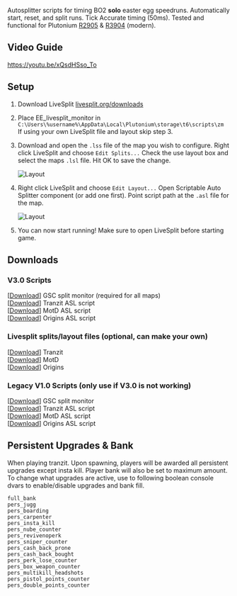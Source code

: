 Autosplitter scripts for timing BO2 **solo** easter egg speedruns. Automatically start, reset, and split runs. Tick Accurate timing (50ms). Tested and functional for Plutonium [R2905](https://www.youtube.com/watch?v=_8QjvejOuqU&t=176s) & [R3904](https://www.youtube.com/watch?v=_8QjvejOuqU&t=71s) (modern).

## Video Guide

https://youtu.be/xQsdHSso_To

## Setup
1. Download LiveSplit [livesplit.org/downloads](https://livesplit.org/downloads/)

2. Place EE_livesplit_monitor in ```C:\Users\%username%\AppData\Local\Plutonium\storage\t6\scripts\zm```  
   If using your own LiveSplit file and layout skip step 3.   
   
3. Download and open the `.lss` file of the map you wish to configure. Right click LiveSplit and choose `Edit Splits...` Check the use layout box and select the maps `.lsl` file. Hit OK to save the change.

   ![Layout](https://i.imgur.com/fywHDRt.png "Layout")
  
4. Right click LiveSplit and choose `Edit Layout...` Open Scriptable Auto Splitter component (or add one first). Point script path at the `.asl` file for the map.

   ![Layout](https://i.imgur.com/aOkBIdd.png "ASL")

5. You can now start running! Make sure to open LiveSplit before starting game.

## Downloads

### V3.0 Scripts
[[Download](https://github.com/HuthTV/BO2-Easter-Egg-Auto-Splitters/releases/download/V3.0/EE_livesplit_monitor_3.0.gsc)] GSC split monitor (required for all maps)  
[[Download](https://github.com/HuthTV/BO2-Easter-Egg-Auto-Splitters/releases/download/V3.0/Tranzit_EE_autosplitter_3.0.asl)] Tranzit ASL script  
[[Download](https://github.com/HuthTV/BO2-Easter-Egg-Auto-Splitters/releases/download/V3.0/MotD_EE_autosplitter_3.0.asl)] MotD ASL script  
[[Download](https://github.com/HuthTV/BO2-Easter-Egg-Auto-Splitters/releases/download/V3.0/Origins_EE_autosplitter_3.0.asl)] Origins ASL script  

### Livesplit splits/layout files (optional, can make your own)
[[Download](https://github.com/HuthTV/BO2-Easter-Egg-Auto-Splitters/releases/download/Split-Files/tranzit_livesplit_files.zip)]  Tranzit  
[[Download](https://github.com/HuthTV/BO2-Easter-Egg-Auto-Splitters/releases/download/Split-Files/motd_livesplit_files.zip)]  MotD  
[[Download](https://github.com/HuthTV/BO2-Easter-Egg-Auto-Splitters/releases/download/Split-Files/origins_livesplit_files.zip)] Origins  

### Legacy V1.0 Scripts (only use if V3.0 is not working)
[[Download](https://github.com/HuthTV/BO2-Easter-Egg-Auto-Splitters/releases/download/Legacy_V1.0/Legacy_EE_livesplit_monitor_1.0.gsc)] GSC split monitor  
[[Download](https://github.com/HuthTV/BO2-Easter-Egg-Auto-Splitters/releases/download/Legacy_V1.0/Legacy_Tranzit_EE_autosplitter_1.0.asl)] Tranzit ASL script  
[[Download](https://github.com/HuthTV/BO2-Easter-Egg-Auto-Splitters/releases/download/Legacy_V1.0/Legacy_MotD_EE_autosplitter_1.0.asl)] MotD ASL script  
[[Download](https://github.com/HuthTV/BO2-Easter-Egg-Auto-Splitters/releases/download/Legacy_V1.0/Legacy_Origins_EE_autosplitter_1.0.asl)] Origins ASL script  

## Persistent Upgrades & Bank
When playing tranzit. Upon spawning, players will be awarded all persistent upgrades except insta kill. Player bank will also be set to maximum amount. To change what upgrades are active, use to following boolean console dvars to enable/disable upgrades and bank fill.

`full_bank`  
`pers_jugg`   
`pers_boarding`    
`pers_carpenter`  
`pers_insta_kill`   
`pers_nube_counter`  
`pers_revivenoperk`  
`pers_sniper_counter`   
`pers_cash_back_prone`   
`pers_cash_back_bought`   
`pers_perk_lose_counter`   
`pers_box_weapon_counter`  
`pers_multikill_headshots`   
`pers_pistol_points_counter`    
`pers_double_points_counter`
